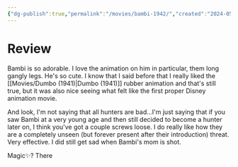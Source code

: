 ```yaml
---
{"dg-publish":true,"permalink":"/movies/bambi-1942/","created":"2024-05-30","updated":"2024-06-20"}
---
```



# Review

Bambi is so adorable. I love the animation on him in particular, them long gangly legs. He's so cute. I know that I said before that I really liked the [[Movies/Dumbo (1941)\|Dumbo (1941)]] rubber animation and that's still true, but it was also nice seeing what felt like the first proper Disney animation movie.

And look, I'm not saying that all hunters are bad...I'm just saying that if you saw Bambi at a very young age and then still decided to become a hunter later on, I think you've got a couple screws loose. I do really like how they are a completely unseen (but forever present after their introduction) threat. Very effective. I did still get sad when Bambi's mom is shot.

Magic✨? There
